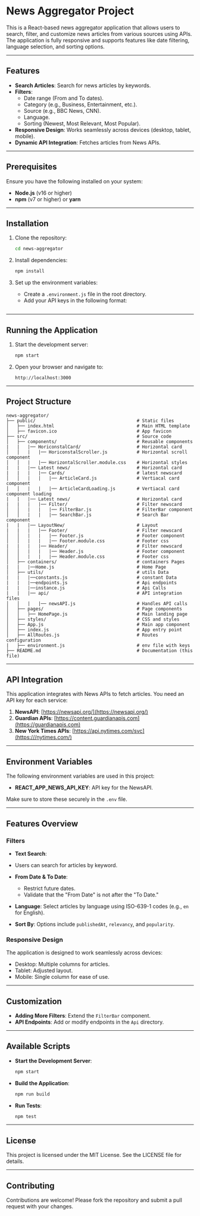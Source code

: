 # News Aggregator Project

This is a React-based news aggregator application that allows users to search, filter, and customize news articles from various sources using APIs. The application is fully responsive and supports features like date filtering, language selection, and sorting options.

---

## Features

- **Search Articles**: Search for news articles by keywords.
- **Filters**:
  - Date range (From and To dates).
  - Category (e.g., Business, Entertainment, etc.).
  - Source (e.g., BBC News, CNN).
  - Language.
  - Sorting (Newest, Most Relevant, Most Popular).
- **Responsive Design**: Works seamlessly across devices (desktop, tablet, mobile).
- **Dynamic API Integration**: Fetches articles from News APIs.

---

## Prerequisites

Ensure you have the following installed on your system:

- **Node.js** (v16 or higher)
- **npm** (v7 or higher) or **yarn**

---

## Installation

1. Clone the repository:
   ```bash
   cd news-aggregator
   ```

2. Install dependencies:
   ```bash
   npm install
   ```

3. Set up the environment variables:
   - Create a `.environment.js` file in the root directory.
   - Add your API keys in the following format:
     ```environment.js
     ```

---

## Running the Application

1. Start the development server:
   ```bash
   npm start
   ```

2. Open your browser and navigate to:
   ```
   http://localhost:3000
   ```

---

## Project Structure

```
news-aggregator/
├── public/                                      # Static files
│   ├── index.html                               # Main HTML template
│   ├── favicon.ico                              # App favicon
├── src/                                         # Source code
│   ├── components/                              # Reusable components
|   |   |── HoriconstalCard/                     # Horizontal card
│   │   |   |── HoriconstalScroller.js           # Horizontal scroll component
│   │   |   |── HorizontalScroller.module.css    # Horizontal styles
|   |   |── Latest news/                         # Horizontal card
|   |   |   |── Cards/                           # latest newscard
│   │   |   |   |── ArticleCard.js               # Vertiacal card component
│   │   |   |   |── ArticleCardLoading.js        # Vertiacal card component loading
|   |   |── Latest news/                         # Horizontal card
|   |   |   |── Filter/                          # Filter newscard
│   │   |   |   |── FilterBar.js                 # FilterBar component
│   │   |   |   |── SearchBar.js                 # Search Bar component 
|   |   |── LayoutNew/                           # Layout 
|   |   |   |── Footer/                          # Filter newscard
│   │   |   |   |── Footer.js                    # Footer component
│   │   |   |   |── Footer.module.css            # Footer css
|   |   |   |── Header/                          # Filter newscard
│   │   |   |   |── Header.js                    # Footer component
│   │   |   |   |── Header.module.css            # Footer css
│   ├── containers/                              # containers Pages
|   |   |──Home.js                               # Home Page
│   ├── utils/                                   # utils Data
|   |   |──constants.js                          # constant Data
|   |   |──endpoints.js                          # Api endpoints
|   |   |──instance.js                           # Api Calls
|   |   |── api/                                 # API integration files
│   │   |   |── newsAPI.js                       # Handles API calls
│   ├── pages/                                   # Page components
│   │   ├── HomePage.js                          # Main landing page
│   ├── styles/                                  # CSS and styles
│   ├── App.js                                   # Main app component
│   ├── index.js                                 # App entry point
│   ├── AllRoutes.js                             # Routes configuration
|   ├── environment.js                           # env file with keys
├── README.md                                    # Documentation (this file)
```

---

## API Integration

This application integrates with News APIs to fetch articles. You need an API key for each service:

1. **NewsAPI**: [https://newsapi.org/](https://newsapi.org/)
2. **Guardian APIs**: [https://content.guardianapis.com](https://guardianapis.com)
3. **New York Times APIs**: [https://api.nytimes.com/svc](https:///nytimes.com/)

---

## Environment Variables

The following environment variables are used in this project:

- **REACT_APP_NEWS_API_KEY**: API key for the NewsAPI.

Make sure to store these securely in the `.env` file.

---

## Features Overview

### Filters
- **Text Search**:
- Users can search for articles by keyword.

- **From Date & To Date**:
  - Restrict future dates.
  - Validate that the "From Date" is not after the "To Date."
- **Language**: Select articles by language using ISO-639-1 codes (e.g., `en` for English).
- **Sort By**: Options include `publishedAt`, `relevancy`, and `popularity`.

### Responsive Design

The application is designed to work seamlessly across devices:
- Desktop: Multiple columns for articles.
- Tablet: Adjusted layout.
- Mobile: Single column for ease of use.

---

## Customization

- **Adding More Filters**: Extend the `FilterBar` component.
- **API Endpoints**: Add or modify endpoints in the `Api` directory.

---

## Available Scripts

- **Start the Development Server**:
  ```bash
  npm start
  ```

- **Build the Application**:
  ```bash
  npm run build
  ```

- **Run Tests**:
  ```bash
  npm test
  ```

---

## License

This project is licensed under the MIT License. See the LICENSE file for details.

---

## Contributing

Contributions are welcome! Please fork the repository and submit a pull request with your changes.

